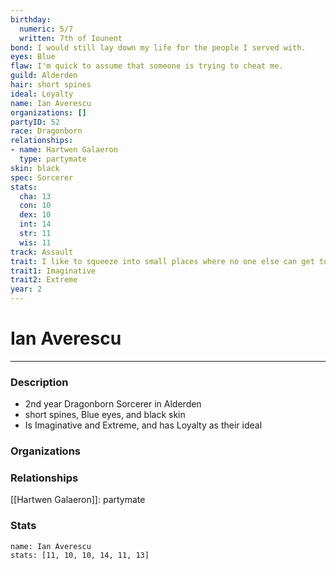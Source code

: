 ```yaml
---
birthday:
  numeric: 5/7
  written: 7th of Iounent
bond: I would still lay down my life for the people I served with.
eyes: Blue
flaw: I'm quick to assume that someone is trying to cheat me.
guild: Alderden
hair: short spines
ideal: Loyalty
name: Ian Averescu
organizations: []
partyID: 52
race: Dragonborn
relationships:
- name: Hartwen Galaeron
  type: partymate
skin: black
spec: Sorcerer
stats:
  cha: 13
  con: 10
  dex: 10
  int: 14
  str: 11
  wis: 11
track: Assault
trait: I like to squeeze into small places where no one else can get to me.
trait1: Imaginative
trait2: Extreme
year: 2
---
```

# Ian Averescu
---
### Description
- 2nd year Dragonborn Sorcerer in Alderden
- short spines, Blue eyes, and black skin
- Is Imaginative and Extreme, and has Loyalty as their ideal

### Organizations
### Relationships
[[Hartwen Galaeron]]: partymate
### Stats
```statblock
name: Ian Averescu
stats: [11, 10, 10, 14, 11, 13]
```